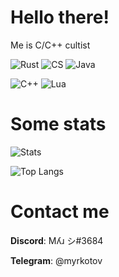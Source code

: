 # Hello there!
Me is C/C++ cultist

![Rust](https://cdn.discordapp.com/emojis/874320285824852008.png?v=1&size=48&quality=lossless)
![CS](https://cdn.discordapp.com/emojis/1056178935446114356.webp?size=48&quality=lossless)
![Java](https://cdn.discordapp.com/emojis/1055907923731169401.webp?size=48&quality=lossless)

![C++](https://cdn.discordapp.com/emojis/853515718028558336.gif?v=1&size=48&quality=lossless)
![Lua](https://cdn.discordapp.com/emojis/1056182914385203210.webp?size=48&quality=lossless)

# Some stats
![Stats](https://github-readme-stats.vercel.app/api?username=Myr-13&count_private=true&theme=vue&show_icons=true)

![Top Langs](https://github-readme-stats.vercel.app/api/top-langs/?username=Myr-13)

# Contact me
**Discord**: Mʎɹ シ#3684

**Telegram**: @myrkotov
